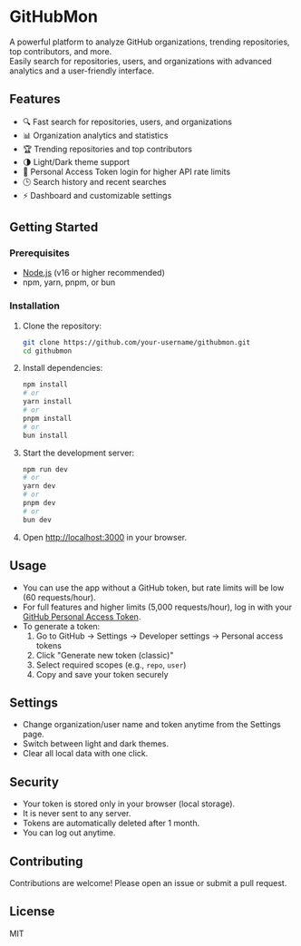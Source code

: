 # GitHubMon

A powerful platform to analyze GitHub organizations, trending repositories, top contributors, and more.  
Easily search for repositories, users, and organizations with advanced analytics and a user-friendly interface.

## Features

- 🔍 Fast search for repositories, users, and organizations
- 📊 Organization analytics and statistics
- 🏆 Trending repositories and top contributors
- 🌗 Light/Dark theme support
- 📝 Personal Access Token login for higher API rate limits
- 🕒 Search history and recent searches
- ⚡ Dashboard and customizable settings

## Getting Started

### Prerequisites

- [Node.js](https://nodejs.org/) (v16 or higher recommended)
- npm, yarn, pnpm, or bun

### Installation

1. Clone the repository:
   ```sh
   git clone https://github.com/your-username/githubmon.git
   cd githubmon
   ```
2. Install dependencies:
   ```sh
   npm install
   # or
   yarn install
   # or
   pnpm install
   # or
   bun install
   ```
3. Start the development server:
   ```sh
   npm run dev
   # or
   yarn dev
   # or
   pnpm dev
   # or
   bun dev
   ```
4. Open [http://localhost:3000](http://localhost:3000) in your browser.

## Usage

- You can use the app without a GitHub token, but rate limits will be low (60 requests/hour).
- For full features and higher limits (5,000 requests/hour), log in with your [GitHub Personal Access Token](https://github.com/settings/tokens).
- To generate a token:
  1. Go to GitHub → Settings → Developer settings → Personal access tokens
  2. Click "Generate new token (classic)"
  3. Select required scopes (e.g., `repo`, `user`)
  4. Copy and save your token securely

## Settings

- Change organization/user name and token anytime from the Settings page.
- Switch between light and dark themes.
- Clear all local data with one click.

## Security

- Your token is stored only in your browser (local storage).
- It is never sent to any server.
- Tokens are automatically deleted after 1 month.
- You can log out anytime.

## Contributing

Contributions are welcome! Please open an issue or submit a pull request.

## License

MIT  